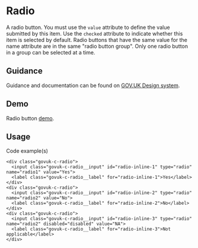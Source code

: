 # Radio

A radio button. You must use the `value` attribute to define the value submitted by this item. Use the `checked` attribute to indicate whether this item is selected by default. Radio buttons that have the same value for the name attribute are in the same "radio button group". Only one radio button in a group can be selected at a time.

## Guidance

Guidance and documentation can be found on [GOV.UK Design system](linkgoeshere).

## Demo

Radio button [demo](radio.html).

## Usage

Code example(s)

```
<div class="govuk-c-radio">
  <input class="govuk-c-radio__input" id="radio-inline-1" type="radio" name="radio1" value="Yes">
  <label class="govuk-c-radio__label" for="radio-inline-1">Yes</label>
</div>
<div class="govuk-c-radio">
  <input class="govuk-c-radio__input" id="radio-inline-2" type="radio" name="radio2" value="No">
  <label class="govuk-c-radio__label" for="radio-inline-2">No</label>
</div>
<div class="govuk-c-radio">
  <input class="govuk-c-radio__input" id="radio-inline-3" type="radio" name="radio2" disabled="disabled" value="NA">
  <label class="govuk-c-radio__label" for="radio-inline-3">Not applicable</label>
</div>

```


<!--
## Installation

```
npm install --save @govuk-frontend/radio
```
-->
